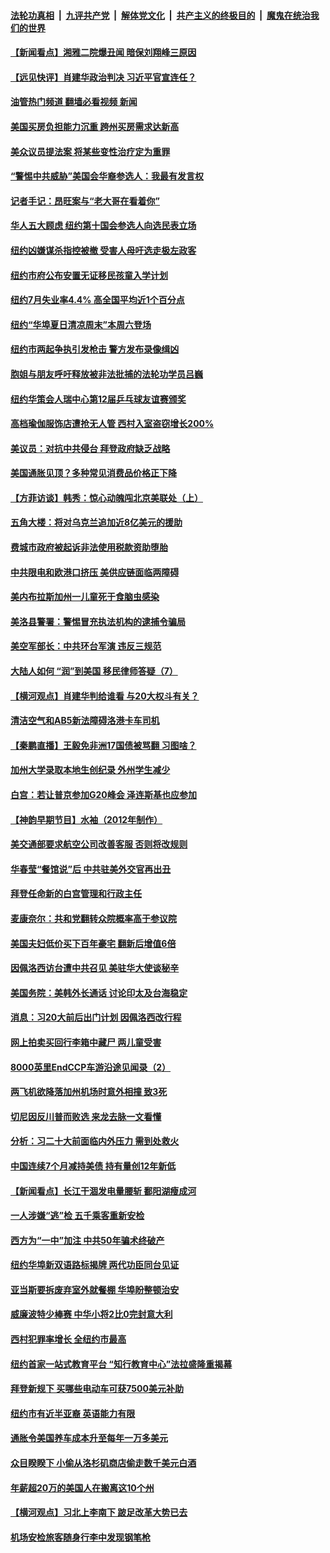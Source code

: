 ####  [法轮功真相](../../../../basic/blob/master/README.md?t=08202201) &nbsp;|&nbsp; [九评共产党](../../../../9ping.md/blob/master/README.md?t=08202201) &nbsp;|&nbsp; [解体党文化](../../../../jtdwh.md/blob/master/README.md?t=08202201)  &nbsp;|&nbsp; [共产主义的终极目的](../../../../gczydzjmd.md/blob/master/README.md?t=08202201) &nbsp;|&nbsp; [魔鬼在统治我们的世界](../../../../mgztzwmdsj.md/blob/master/README.md?t=08202201) 

#### [【新闻看点】湘雅二院爆丑闻 暗保刘翔峰三原因](../pages/nsc412/n13806299.md?t=08202201) 

#### [【远见快评】肖建华政治判决 习近平官宣连任？](../pages/nsc412/n13806304.md?t=08202201) 

#### [油管热门频道 翻墙必看视频 新闻](http://45.76.130.85:81/youtube.html?08202201)

#### [美国买房负担能力沉重 跨州买房需求达新高](../pages/nsc412/n13806456.md?t=08202201) 

#### [美众议员提法案 将某些变性治疗定为重罪](../pages/nsc412/n13806355.md?t=08202201) 

#### [“警惕中共威胁”美国会华裔参选人：我最有发言权](../pages/nsc412/n13806422.md?t=08202201) 

#### [记者手记：昂旺案与“老大哥在看着你”](../pages/nsc412/n13806413.md?t=08202201) 

#### [华人五大顾虑 纽约第十国会参选人向选民表立场](../pages/nsc412/n13806438.md?t=08202201) 

#### [纽约凶嫌谋杀指控被撤 受害人母吁选走极左政客](../pages/nsc412/n13806410.md?t=08202201) 

#### [纽约市府公布安置无证移民孩童入学计划](../pages/nsc412/n13806432.md?t=08202201) 

#### [纽约7月失业率4.4% 高全国平均近1个百分点](../pages/nsc412/n13806417.md?t=08202201) 

#### [纽约“华埠夏日清凉周末”本周六登场](../pages/nsc412/n13806414.md?t=08202201) 

#### [纽约市两起争执引发枪击 警方发布录像缉凶](../pages/nsc412/n13806412.md?t=08202201) 

#### [胞姐与朋友呼吁释放被非法批捕的法轮功学员吕巍](../pages/nsc412/n13806418.md?t=08202201) 

#### [纽约华策会人瑞中心第12届乒乓球友谊赛颁奖](../pages/nsc412/n13806425.md?t=08202201) 

#### [高档瑜伽服饰店遭抢无人管 西村入室盗窃增长200%](../pages/nsc412/n13806429.md?t=08202201) 

#### [美议员：对抗中共侵台 拜登政府缺乏战略](../pages/nsc412/n13806399.md?t=08202201) 

#### [美国通胀见顶？多种常见消费品价格正下降](../pages/nsc412/n13806334.md?t=08202201) 

#### [【方菲访谈】韩秀：惊心动魄闯北京美联处（上）](../pages/nsc412/n13806018.md?t=08202201) 

#### [五角大楼：将对乌克兰追加近8亿美元的援助](../pages/nsc412/n13806269.md?t=08202201) 

#### [费城市政府被起诉非法使用税款资助堕胎](../pages/nsc412/n13806359.md?t=08202201) 

#### [中共限电和欧港口挤压 美供应链面临两障碍](../pages/nsc412/n13804883.md?t=08202201) 

#### [美内布拉斯加州一儿童死于食脑虫感染](../pages/nsc412/n13806301.md?t=08202201) 

#### [美洛县警署：警惕冒充执法机构的逮捕令骗局](../pages/nsc412/n13806337.md?t=08202201) 

#### [美空军部长：中共环台军演 违反三规范](../pages/nsc412/n13806291.md?t=08202201) 

#### [大陆人如何 “润”到美国 移民律师答疑（7）](../pages/nsc412/n13806328.md?t=08202201) 

#### [【横河观点】肖建华判给谁看 与20大权斗有关？](../pages/nsc412/n13806293.md?t=08202201) 

#### [清洁空气和AB5新法障碍洛港卡车司机](../pages/nsc412/n13806315.md?t=08202201) 

#### [【秦鹏直播】王毅免非洲17国债被骂翻 习图啥？](../pages/nsc412/n13806277.md?t=08202201) 

#### [加州大学录取本地生创纪录 外州学生减少](../pages/nsc412/n13806300.md?t=08202201) 

#### [白宫：若让普京参加G20峰会 泽连斯基也应参加](../pages/nsc412/n13806296.md?t=08202201) 

#### [【神韵早期节目】水袖（2012年制作）](../pages/nsc412/n13806246.md?t=08202201) 

#### [美交通部要求航空公司改善客服 否则将改规则](../pages/nsc412/n13806216.md?t=08202201) 

#### [华春莹“餐馆说”后 中共驻美外交官再出丑](../pages/nsc412/n13806258.md?t=08202201) 

#### [拜登任命新的白宫管理和行政主任](../pages/nsc412/n13806211.md?t=08202201) 

#### [麦康奈尔：共和党翻转众院概率高于参议院](../pages/nsc412/n13806114.md?t=08202201) 

#### [美国夫妇低价买下百年豪宅 翻新后增值6倍](../pages/nsc412/n13805807.md?t=08202201) 

#### [因佩洛西访台遭中共召见 美驻华大使谈秘辛](../pages/nsc412/n13806176.md?t=08202201) 

#### [美国务院：美韩外长通话 讨论印太及台海稳定](../pages/nsc412/n13806134.md?t=08202201) 

#### [消息：习20大前后出门计划 因佩洛西改行程](../pages/nsc412/n13806160.md?t=08202201) 

#### [网上拍卖买回行李箱中藏尸 两儿童受害](../pages/nsc412/n13806159.md?t=08202201) 

#### [8000英里EndCCP车游沿途见闻录（2）](../pages/nsc412/n13805436.md?t=08202201) 

#### [两飞机欲降落加州机场时意外相撞 致3死](../pages/nsc412/n13806046.md?t=08202201) 

#### [切尼因反川普而败选 来龙去脉一文看懂](../pages/nsc412/n13804749.md?t=08202201) 

#### [分析：习二十大前面临内外压力 需到处救火](../pages/nsc412/n13805569.md?t=08202201) 

#### [中国连续7个月减持美债 持有量创12年新低](../pages/nsc412/n13805844.md?t=08202201) 

#### [【新闻看点】长江干涸发电量腰斩 鄱阳湖瘦成河](../pages/nsc412/n13805563.md?t=08202201) 

#### [一人涉嫌“逃”检 五千乘客重新安检](../pages/nsc412/n13805742.md?t=08202201) 

#### [西方为“一中”加注 中共50年骗术终破产](../pages/nsc412/n13805808.md?t=08202201) 

#### [纽约华埠新双语路标揭牌 两代功臣同台见证](../pages/nsc412/n13805731.md?t=08202201) 

#### [亚当斯要拆废弃室外就餐棚 华埠盼整顿治安](../pages/nsc412/n13805714.md?t=08202201) 

#### [威廉波特少棒赛 中华小将2比0完封意大利](../pages/nsc412/n13805743.md?t=08202201) 

#### [西村犯罪率增长 全纽约市最高](../pages/nsc412/n13805697.md?t=08202201) 

#### [纽约首家一站式教育平台 “知行教育中心”法拉盛隆重揭幕](../pages/nsc412/n13805716.md?t=08202201) 

#### [拜登新规下 买哪些电动车可获7500美元补助](../pages/nsc412/n13805753.md?t=08202201) 

#### [纽约市有近半亚裔 英语能力有限](../pages/nsc412/n13805737.md?t=08202201) 

#### [通胀令美国养车成本升至每年一万多美元](../pages/nsc412/n13805601.md?t=08202201) 

#### [众目睽睽下 小偷从洛杉矶商店偷走数千美元白酒](../pages/nsc412/n13805688.md?t=08202201) 

#### [年薪超20万的美国人在搬离这10个州](../pages/nsc412/n13805617.md?t=08202201) 

#### [【横河观点】习北上李南下 跛足改革大势已去](../pages/nsc412/n13805568.md?t=08202201) 

#### [机场安检旅客随身行李中发现钢笔枪](../pages/nsc412/n13805647.md?t=08202201) 

<img src='http://gfw-breaker.win/goodnews/indexes/nsc412.md' width='0px' height='0px'/>
